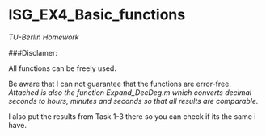 # ISG_EX4_Basic_functions
*TU-Berlin Homework*

###Disclamer:

All functions can be freely used.

Be aware that I can not guarantee that the functions are error-free. <br>
*Attached is also the function Expand_DecDeg.m which converts decimal seconds to hours, minutes and seconds so that all results are comparable.*

I also put the results from Task 1-3 there so you can check if its the same i have.
